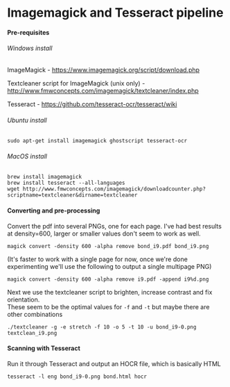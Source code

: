 # Imagemagick and Tesseract pipeline

#### Pre-requisites

###### Windows install

ImageMagick - https://www.imagemagick.org/script/download.php

Textcleaner script for ImageMagick (unix only) - http://www.fmwconcepts.com/imagemagick/textcleaner/index.php

Tesseract - https://github.com/tesseract-ocr/tesseract/wiki

###### Ubuntu install

`sudo apt-get install imagemagick ghostscript tesseract-ocr`

###### MacOS install

```
brew install imagemagick
brew install tesseract --all-languages
wget http://www.fmwconcepts.com/imagemagick/downloadcounter.php?scriptname=textcleaner&dirname=textcleaner
```

#### Converting and pre-processing

Convert the pdf into several PNGs, one for each page.  I've had best results at density=600, larger or smaller values don't seem to work as well.

`magick convert -density 600 -alpha remove bond_i9.pdf bond_i9.png`

(It's faster to work with a single page for now, once we're done experimenting we'll use the following to output a single multipage PNG)

`magick convert -density 600 -alpha remove i9.pdf -append i9%d.png`

Next we use the textcleaner script to brighten, increase contrast and fix orientation.  
These seem to be the optimal values for `-f` and `-t` but maybe there are other combinations

`./textcleaner -g -e stretch -f 10 -o 5 -t 10 -u bond_i9-0.png textclean_i9.png`

#### Scanning with Tesseract

Run it through Tesseract and output an HOCR file, which is basically HTML

`tesseract -l eng bond_i9-0.png bond.html hocr`